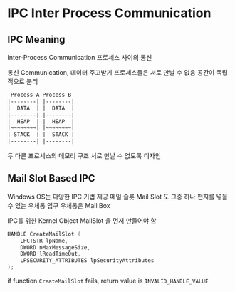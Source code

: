 # IPC Inter Process Communication 


## IPC Meaning 

Inter-Process Communication 
프로세스 사이의 통신 

통신 Communication, 데이터 주고받기 
프로세스들은 서로 만날 수 없음 공간이 독립적으로 분리

```txt
 Process A Process B
|--------| |--------|
|  DATA  | |  DATA  |
|--------| |--------|
|  HEAP  | |  HEAP  |
|~~~~~~~~| |~~~~~~~~|
| STACK  | |  STACK |
|--------| |--------|
```

두 다른 프로세스의 메모리 구조 
서로 만날 수 없도록 디자인 

## Mail Slot Based IPC 

Windows OS는 다양한 IPC 기법 제공 
메일 슬롯 Mail Slot 도 그중 하나 
편지를 넣을 수 있는 우체통 입구 
우체통은 Mail Box 

IPC를 위한 
Kernel Object MailSlot 을 먼저 만들어야 함 
```cpp
HANDLE CreateMailSlot (
    LPCTSTR lpName, 
    DWORD nMaxMessageSize,
    DWORD lReadTimeOut, 
    LPSECURITY_ATTRIBUTES lpSecurityAttributes
); 
```
if function `CreateMailSlot` fails, return value is `INVALID_HANDLE_VALUE`
